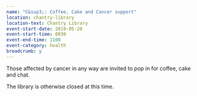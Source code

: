 ```yaml
---
name: "C&sup3;: Coffee, Cake and Cancer support"
location: chantry-library
location-text: Chantry Library
event-start-date: 2019-05-20
event-start-time: 0930
event-end-time: 1100
event-category: health
breadcrumb: y
---
```


Those affected by cancer in any way are invited to pop in for coffee, cake and chat.

The library is otherwise closed at this time.
